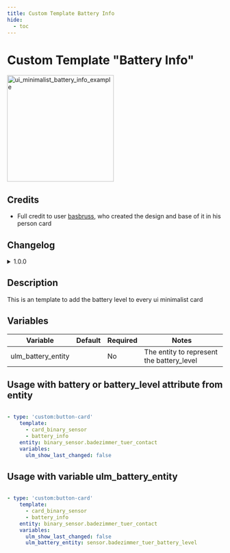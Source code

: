 ```yaml
---
title: Custom Template Battery Info
hide:
  - toc
---
```


<!-- markdownlint-disable MD046 -->

# Custom Template "Battery Info"

<img width="249" alt="ui_minimalist_battery_info_example" src="https://user-images.githubusercontent.com/63370033/184395981-7fce5840-aa76-453d-8756-39b15e36d26c.png">

## Credits

- Full credit to user [basbruss](https://github.com/basbruss), who created the design and base of it in his person card

## Changelog

<details>
<summary>1.0.0</summary>
Initial release
</details>

## Description

This is an template to add the battery level to every ui minimalist card

## Variables

| Variable           | Default | Required | Notes                                     |
| ------------------ | ------- | -------- | ----------------------------------------- |
| ulm_battery_entity |         | No       | The entity to represent the battery_level |

## Usage with battery or battery_level attribute from entity

```yaml

- type: 'custom:button-card'
    template:
      - card_binary_sensor
      - battery_info
    entity: binary_sensor.badezimmer_tuer_contact
    variables:
      ulm_show_last_changed: false

```

## Usage with variable ulm_battery_entity

```yaml

- type: 'custom:button-card'
    template:
      - card_binary_sensor
      - battery_info
    entity: binary_sensor.badezimmer_tuer_contact
    variables:
      ulm_show_last_changed: false
      ulm_battery_entity: sensor.badezimmer_tuer_battery_level

```
